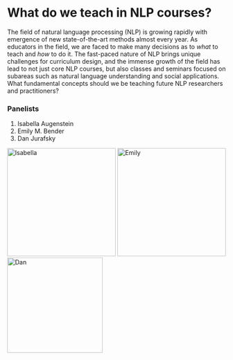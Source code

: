 # What do we teach in NLP courses?

The field of natural language processing (NLP) is growing rapidly with emergence of new state-of-the-art methods almost every year. As educators in the field, we are faced to make many decisions as to _what_ to teach and _how_ to do it. The fast-paced nature of NLP brings unique challenges for curriculum design, and the immense growth of the field has lead to not just core NLP courses, but also classes and seminars focused on subareas such as natural language understanding and social applications. What fundamental concepts should we be teaching future NLP researchers and practitioners?


### Panelists

1. Isabella Augenstein
2. Emily M. Bender
3. Dan Jurafsky

<img src="../img/isabelle.png" alt="Isabella" class="bg-primary" width="250px"> <img src="../img/emily.jpeg" alt="Emily" class="bg-primary" width="250px"/> <img src="../img/dan.jpg" alt="Dan" class="bg-primary" width="220px"/>
